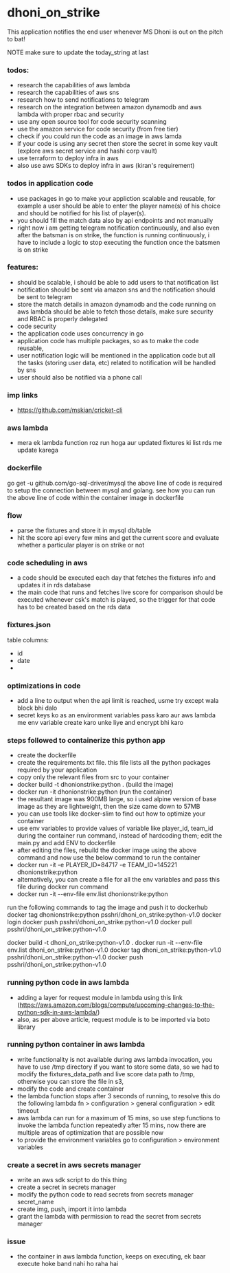 # dhoni_on_strike
This application notifies the end user whenever MS Dhoni is out on the pitch to bat!

NOTE
make sure to update the today_string at last

### todos:
- research the capabilities of aws lambda
- research the capabilities of aws sns
- research how to send notifications to telegram
- research on the integration between amazon dynamodb and aws lambda with proper rbac and security
- use any open source tool for code security scanning 
- use the amazon service for code security (from free tier)
- check if you could run the code as an image in aws lamda
- if your code is using any secret then store the secret in some key vault (explore aws secret service and hashi corp vault)
- use terraform to deploy infra in aws
- also use aws SDKs to deploy infra in aws (kiran's requirement)

### todos in application code
- use packages in go to make your appliction scalable and reusable, for example a user should be able to enter the player name(s) of his choice and should be notified for his list of player(s). 
- you should fill the match data also by api endpoints and not manually
- right now i am getting telegram notification continuously, and also even after the batsman is on strike, the function is running continuously, i have to include a logic to stop executing the function once the batsmen is on strike


### features:
- should be scalable, i should be able to add users to that notification list
- notification should be sent via amazon sns and the notification should be sent to telegram
- store the match details in amazon dynamodb and the code running on aws lambda should be able to fetch those details, make sure security and RBAC is properly delegated
- code security
- the application code uses concurrency in go
- application code has multiple packages, so as to make the code reusable, 
- user notification logic will be mentioned in the application code but all the tasks (storing user data, etc) related to notification will be handled by sns
- user should also be notified via a phone call



### imp links
- https://github.com/mskian/cricket-cli


### aws lambda
- mera ek lambda function roz run hoga aur updated fixtures ki list rds me update karega


### dockerfile

go get -u github.com/go-sql-driver/mysql
the above line of code is required to setup the connection between mysql and golang. see how you can run the above line of code within the container image in dockerfile


### flow 
- parse the fixtures and store it in mysql db/table
- hit the score api every few mins and get the current score and evaluate whether a particular player is on strike or not


### code scheduling in aws
- a code should be executed each day that fetches the fixtures info and updates it in rds database
- the main code that runs and fetches live score for comparison should be executed whenever csk's match is played, so the trigger for that code has to be created based on the rds data

### fixtures.json

table columns:
- id
- date
- 

### optimizations in code
- add a line to output when the api limit is reached, usme try except wala block bhi dalo
- secret keys ko as an environment variables pass karo aur aws lambda me env variable create karo unke liye and encrypt bhi karo


### steps followed to  containerize this python app
- create the dockerfile
- create the requirements.txt file. this file lists all the python packages required by your application
- copy only the relevant files from src to your container
- docker build -t dhonionstrike:python .  (build the image)
- docker run -it dhonionstrike:python (run the container)
- the resultant image was 900MB large, so i used alpine version of base image as they are lightweight, then the size came down to 57MB
- you can use tools like docker-slim to find out how to optimize your container
- use env variables to provide values of variable like player_id, team_id during the container run command, instead of hardcoding them; edit the main.py and add ENV to dockerfile
- after editing the files, rebuild the docker image using the above command and now use the below command to run the container
- docker run -it -e PLAYER_ID=84717 -e TEAM_ID=145221 dhonionstrike:python
- alternatively, you can create a file for all the env variables and pass this file during docker run command
- docker run -it --env-file env.list dhonionstrike:python

run the following commands to tag the image and push it to dockerhub
docker tag dhonionstrike:python psshri/dhoni_on_strike:python-v1.0
docker login
docker push psshri/dhoni_on_strike:python-v1.0
docker pull psshri/dhoni_on_strike:python-v1.0

docker build -t dhoni_on_strike:python-v1.0 .
docker run -it --env-file env.list dhoni_on_strike:python-v1.0
docker tag dhoni_on_strike:python-v1.0 psshri/dhoni_on_strike:python-v1.0
docker push psshri/dhoni_on_strike:python-v1.0


### running python code in aws lambda
- adding a layer for request module in lambda using this link (https://aws.amazon.com/blogs/compute/upcoming-changes-to-the-python-sdk-in-aws-lambda/)
- also, as per above article, request module is to be imported via boto library



### running python container in aws lambda
- write functionality is not available during aws lambda invocation, you have to use /tmp directory if you want to store some data, so we had to modify the fixtures_data_path and live score data path to /tmp, otherwise you can store the file in s3,
- modify the code and create container 
- the lambda function stops after 3 seconds of running, to resolve this do the following
lambda fn > configuration > general configuration > edit timeout
- aws lambda can run for a maximum of 15 mins, so use step functions to invoke the lambda function repeatedly after 15 mins, now there are multiple areas of optimization that are possible now
- to provide the environment variables go to configuration > environment variables


### create a secret in aws secrets manager
- write an aws sdk script to do this thing
- create a secret in secrets manager
- modify the python code to read secrets from secrets manager secret_name
- create img, push, import it into lambda
- grant the lambda with permission to read the secret from secrets manager


### issue
- the container in aws lambda function, keeps on executing, ek baar execute hoke band nahi ho raha hai